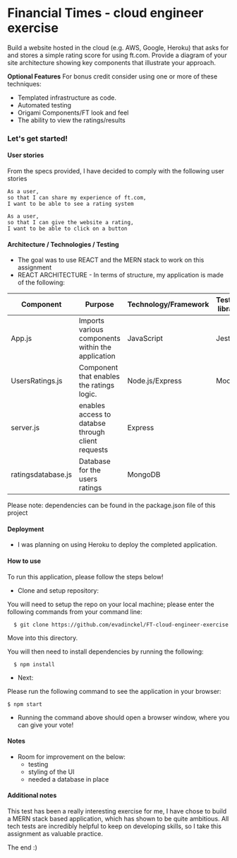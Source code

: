 # Financial Times - cloud engineer exercise

Build a website hosted in the cloud (e.g. AWS, Google, Heroku) that asks for and stores a simple rating score for using ft.com.
Provide a diagram of your site architecture showing key components that illustrate your approach.

__Optional Features__
For bonus credit consider using one or more of these techniques:
- Templated infrastructure as code.
- Automated testing
- Origami Components/FT look and feel
- The ability to view the ratings/results


### Let's get started!

#### User stories

From the specs provided, I have decided to comply with the following user stories

```
As a user,
so that I can share my experience of ft.com,
I want to be able to see a rating system
```
```
As a user,
so that I can give the website a rating,
I want to be able to click on a button
```


#### Architecture / Technologies / Testing

- The goal was to use REACT and the MERN stack to work on this assignment
- REACT ARCHITECTURE - In terms of structure, my application is made of the following:

Component      | Purpose                | Technology/Framework | Testing library
------------ | -------------------------- | ------------ |---------
App.js| Imports various components within the application | JavaScript | Jest
UsersRatings.js| Component that enables the ratings logic.| Node.js/Express | Mocha
server.js| enables access to databse through client requests | Express |
ratingsdatabase.js | Database for the users ratings | MongoDB |

Please note: dependencies can be found in the package.json file of this project


#### Deployment

- I was planning on using Heroku to deploy the completed application.



#### How to use
To run this application, please follow the steps below!

- Clone and setup repository:

You will need to setup the repo on your local machine; please enter the following commands from your command line:

```
  $ git clone https://github.com/evadinckel/FT-cloud-engineer-exercise
```
Move into this directory.

You will then need to install dependencies by running the following:
```
  $ npm install
```
- Next:

Please run the following command to see the application in your browser:
```
$ npm start
```

- Running the command above should open a browser window, where you can give your vote!


#### Notes

 - Room for improvement on the below:
    - testing
    - styling of the UI
    - needed a database in place



#### Additional notes

This test has been a really interesting exercise for me, I have chose to build a MERN stack based application, which has shown to be quite ambitious. All tech tests are incredibly helpful to keep on developing skills, so I take this assignment as valuable practice.




The end :)
